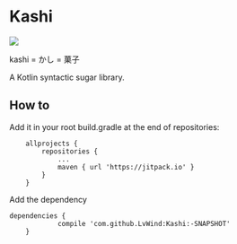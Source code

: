 # Kashi

[![](https://jitpack.io/v/LvWind/Kashi.svg)](https://jitpack.io/#LvWind/Kashi)

kashi = かし = 菓子

A Kotlin syntactic sugar library.

##	How to

Add it in your root build.gradle at the end of repositories:

```
	allprojects {
		repositories {
			...
			maven { url 'https://jitpack.io' }
		}
	}
```

Add the dependency

```
dependencies {
	        compile 'com.github.LvWind:Kashi:-SNAPSHOT'
	}
```